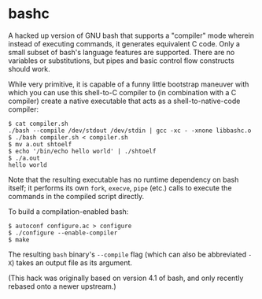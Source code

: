 bashc
=====

A hacked up version of GNU bash that supports a "compiler" mode
wherein instead of executing commands, it generates equivalent C code.
Only a small subset of bash's language features are supported.  There
are no variables or substitutions, but pipes and basic control flow
constructs should work.

While very primitive, it is capable of a funny little bootstrap
maneuver with which you can use this shell-to-C compiler to (in
combination with a C compiler) create a native executable that acts as
a shell-to-native-code compiler:

```
$ cat compiler.sh
./bash --compile /dev/stdout /dev/stdin | gcc -xc - -xnone libbashc.o
$ ./bash compiler.sh < compiler.sh
$ mv a.out shtoelf
$ echo '/bin/echo hello world' | ./shtoelf
$ ./a.out
hello world
```

Note that the resulting executable has no runtime dependency on bash
itself; it performs its own `fork`, `execve`, `pipe` (etc.) calls to
execute the commands in the compiled script directly.

To build a compilation-enabled bash:

```
$ autoconf configure.ac > configure
$ ./configure --enable-compiler
$ make
```

The resulting `bash` binary's `--compile` flag (which can also be
abbreviated `-X`) takes an output file as its argument.

(This hack was originally based on version 4.1 of bash, and only
recently rebased onto a newer upstream.)
